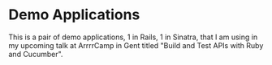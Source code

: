 # Demo Applications

This is a pair of demo applications, 1 in Rails, 1 in Sinatra, that I am using in my upcoming talk at ArrrrCamp in Gent titled "Build and Test APIs with Ruby and Cucumber".
